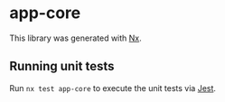 # app-core

This library was generated with [Nx](https://nx.dev).

## Running unit tests

Run `nx test app-core` to execute the unit tests via [Jest](https://jestjs.io).

